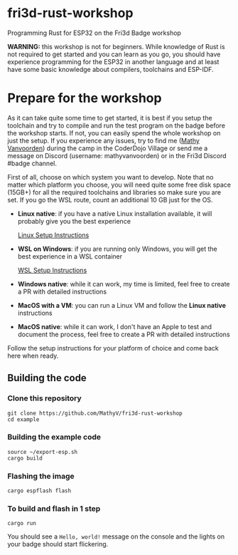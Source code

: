 # fri3d-rust-workshop
Programming Rust for ESP32 on the Fri3d Badge workshop

**WARNING:** this workshop is not for beginners. While knowledge of Rust is not required to get started and you can learn as you go, you should have experience programming for the ESP32 in another language and at least have some basic knowledge about compilers, toolchains and ESP-IDF.

# Prepare for the workshop

As it can take quite some time to get started, it is best if you setup the toolchain and try to compile and run the test program on the badge before the workshop starts. If not, you can easily spend the whole workshop on just the setup. If you experience any issues, try to find me ([Mathy Vanvoorden](https://github.com/MathyV)) during the camp in the CoderDojo Village or send me a message on Discord (username: mathyvanvoorden) or in the Fri3d Discord #badge channel.

First of all, choose on which system you want to develop. Note that no matter which platform you choose, you will need quite some free disk space (15GB+) for all the required toolchains and libraries so make sure you are set. If you go the WSL route, count an additional 10 GB just for the OS.

* **Linux native**: if you have a native Linux installation available, it will probably give you the best experience
  
  [Linux Setup Instructions](./docs/setup/linux)
* **WSL on Windows**: if you are running only Windows, you will get the best experience in a WSL container
  
  [WSL Setup Instructions](./docs/setup/wsl)
* **Windows native**: while it can work, my time is limited, feel free to create a PR with detailed instructions
* **MacOS with a VM**: you can run a Linux VM and follow the **Linux native** instructions
* **MacOS native**: while it can work, I don't have an Apple to test and document the process, feel free to create a PR with detailed instructions

Follow the setup instructions for your platform of choice and come back here when ready.

## Building the code

### Clone this repository
```
git clone https://github.com/MathyV/fri3d-rust-workshop
cd example
```

### Building the example code
```
source ~/export-esp.sh
cargo build
```

### Flashing the image
```
cargo espflash flash
```

### To build and flash in 1 step
```
cargo run
```

You should see a `Hello, world!` message on the console and the lights on your badge should start flickering.
